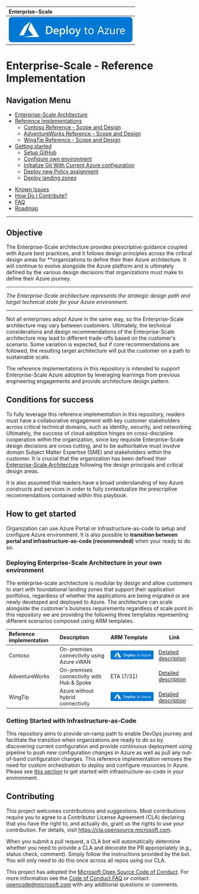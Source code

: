 | Enterprise-Scale |
|:--------------|
|[![Deploy To Azure](https://raw.githubusercontent.com/Azure/azure-quickstart-templates/master/1-CONTRIBUTION-GUIDE/images/deploytoazure.svg?sanitize=true)](https://ms.portal.azure.com/?feature.customportal=false#create/Microsoft.Template/uri/https%3A%2F%2Fraw.githubusercontent.com%2FAzure%2FAzOps%2Fmaster%2Ftemplate%2Fux-foundation.json) |

# Enterprise-Scale - Reference Implementation

## Navigation Menu

* [Enterprise-Scale Architecture](./docs/EnterpriseScale-Architecture.md)
* [Reference implementations](./docs/reference/Readme.md)
  * [Contoso Reference - Scope and Design](./docs/reference/contoso/Readme.md)
  * [AdventureWorks Reference - Scope and Design](./docs/reference/adventureworks/README.md)
  * [WingTip Reference - Scope and Design](./docs/reference/wingtip/README.md)
* [Getting started](./docs/Deploy/getting-started.md)
  * [Setup GitHub](./docs/Deploy/setup-github.md)
  * [Configure own environment](./docs/Deploy/configure-own-environment.md)
  * [Initialize Git With Current Azure configuration](./docs/Deploy/discover-environment.md)
  * [Deploy new Policy assignment](./docs/Deploy/deploy-new-policy-assignment.md)
  * [Deploy landing zones](./docs/Deploy/deploy-landing-zones.md)
<!--  * [Deploy new Policy Definition](./docs/Deploy/deploy-new-deploy-new-policy-definition.md) -->
* [Known Issues](./docs/EnterpriseScale-known-issues.md)
* [How Do I Contribute?](./docs/EnterpriseScale-Contribution.md)
* [FAQ](./docs/EnterpriseScale-FAQ.md)
* [Roadmap](./docs/EnterpriseScale-roadmap.md)
---

## Objective

The Enterprise-Scale architecture provides prescriptive guidance coupled with Azure best practices, and it follows design principles across the critical design areas for **organizations to define their their Azure architecture. It will continue to evolve alongside the Azure platform and is ultimately defined by the various design decisions that organizations must make to define their Azure journey.

---
_The Enterprise-Scale architecture represents the strategic design path and target technical state for your Azure environment._
***

Not all enterprises adopt Azure in the same way, so the Enterprise-Scale architecture may vary between customers. Ultimately, the technical considerations and design recommendations of the Enterprise-Scale architecture may lead to different trade-offs based on the customer's scenario. Some variation is expected, but if core recommendations are followed, the resulting target architecture will put the customer on a path to sustainable scale.

The reference implementations in this repository is intended to support Enterprise-Scale Azure adoption by leveraging learnings from previous engineering engagements and provide architecture design pattern.

## Conditions for success

To fully leverage this reference implementation in this repository, readers must have a collaborative engagement with key customer stakeholders across critical technical domains, such as identity, security, and networking. Ultimately, the success of cloud adoption hinges on cross-discipline cooperation within the organization, since key requisite Enterprise-Scale design decisions are cross cutting, and to be authoritative must involve domain Subject Matter Expertise (SME) and stakeholders within the customer. It is crucial that the organization has been defined their [Enterprise-Scale Architecture](./docs/EnterpriseScale-Architecture.md) following the design principals and critical design areas.

It is also assumed that readers have a broad understanding of key Azure constructs and services in order to fully contextualize the prescriptive recommendations contained within this playbook.

## How to get started

Organization can use Azure Portal or Infrastructure-as-code to setup and configure Azure environment. It is also possible to **transition between portal and infrastructure-as-code (recommended)** when your ready to do so. 

<!--
![Enterprise-Scale ](./docs/media/ES-process.png)
-->

### Deploying Enterprise-Scale Architecture in your own environment

The enterprise-scale architecture is modular by design and allow customers to start with foundational landing zones that support their application portfolios, regardless of whether the applications are being migrated or are newly developed and deployed to Azure. The architecture can scale alongside the customer's business requirements regardless of scale point.In this repository we are providing the following three templates representing different scenarios composed using ARM templates.

| Reference implementation | Description | ARM Template | Link |
|:-------------------------|:-------------|:-------------|------|
| Contoso | On-premises connectivity using Azure vWAN |[![Deploy To Azure](https://raw.githubusercontent.com/Azure/azure-quickstart-templates/master/1-CONTRIBUTION-GUIDE/images/deploytoazure.svg?sanitize=true)](https://ms.portal.azure.com/?feature.customportal=false#create/Microsoft.Template/uri/https%3A%2F%2Fraw.githubusercontent.com%2FAzure%2FAzOps%2Fmaster%2Ftemplate%2Fux-vwan.json) | [Detailed description](./docs/reference/contoso/Readme.md) |
| AdventureWorks | On-premises connectivity with Hub & Spoke  | <!-- [![Deploy To Azure](https://raw.githubusercontent.com/Azure/azure-quickstart-templates/master/1-CONTRIBUTION-GUIDE/images/deploytoazure.svg?sanitize=true)](https://ms.portal.azure.com/?feature.customportal=false#create/Microsoft.Template/uri/https%3A%2F%2Fraw.githubusercontent.com%2FAzure%2FAzOps%2Fmaster%2Ftemplate%2Fux-hub-spoke.json) --> ETA (7/31) | [Detailed description](./docs/reference/adventureworks/README.md) |
| WingTip | Azure without hybrid connectivity |[![Deploy To Azure](https://raw.githubusercontent.com/Azure/azure-quickstart-templates/master/1-CONTRIBUTION-GUIDE/images/deploytoazure.svg?sanitize=true)](https://ms.portal.azure.com/?feature.customportal=false#create/Microsoft.Template/uri/https%3A%2F%2Fraw.githubusercontent.com%2FAzure%2FAzOps%2Fmaster%2Ftemplate%2Fux-foundation.json) | [Detailed description](./docs/reference/wingtip/README.md) |

### Getting Started with Infrastructure-as-Code

This repository aims to provide on-ramp path to enable DevOps journey and facilitate the transition when organizations are ready to do so by discovering current configuration and provide continuous deployment using pipeline to push new configuration changes in Azure as well as pull any out-of-band configuration changes. This reference implementation removes the need for custom orchestration to deploy and configure resources in Azure. Please see [this section](./docs/Deploy/configure-own-environment.md) to get started with infrastructure-as-code in your environment.

## Contributing

This project welcomes contributions and suggestions.  Most contributions require you to agree to a
Contributor License Agreement (CLA) declaring that you have the right to, and actually do, grant us
the rights to use your contribution. For details, visit https://cla.opensource.microsoft.com.

When you submit a pull request, a CLA bot will automatically determine whether you need to provide
a CLA and decorate the PR appropriately (e.g., status check, comment). Simply follow the instructions
provided by the bot. You will only need to do this once across all repos using our CLA.

This project has adopted the [Microsoft Open Source Code of Conduct](https://opensource.microsoft.com/codeofconduct/).
For more information see the [Code of Conduct FAQ](https://opensource.microsoft.com/codeofconduct/faq/) or
contact [opencode@microsoft.com](mailto:opencode@microsoft.com) with any additional questions or comments.
